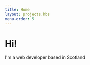 ```yaml
---
title: Home
layout: projects.hbs
menu-order: 5
---
```


# Hi!  

I'm a web developer based in Scotland


